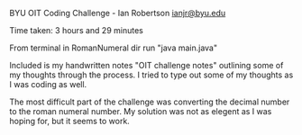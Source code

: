 BYU OIT Coding Challenge - Ian Robertson ianjr@byu.edu

Time taken: 3 hours and 29 minutes

From terminal in RomanNumeral dir run "java main.java"

Included is my handwritten notes "OIT challenge notes" outlining some of my thoughts through the process. I tried to type out some of my thoughts as I was coding as well. 

The most difficult part of the challenge was converting the decimal number to the roman numeral number. My solution was not as elegent as I was hoping for, but it seems to work.
